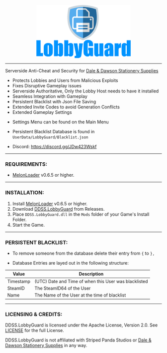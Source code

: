 
<p align="center">
  <a href="#"><img src="https://raw.githubusercontent.com/HerpDerpinstine/DDSS.LobbyGuard/main/Docs/Logo.png"></a>
</p>

---

Serverside Anti-Cheat and Security for [Dale & Dawson Stationery Supplies](https://store.steampowered.com/app/2920570/Dale__Dawson_Stationery_Supplies/)

- Protects Lobbies and Users from Malicious Exploits
- Fixes Disruptive Gameplay issues
- Serverside Authoritative, Only the Lobby Host needs to have it installed
- Seamless Integration with Gameplay
- Persistent Blacklist with Json File Saving
- Extended Invite Codes to avoid Generation Conflicts
- Extended Gameplay Settings

* Settings Menu can be found on the Main Menu
* Persistent Blacklist Database is found in ``UserData/LobbyGuard/Blacklist.json``

* Discord: https://discord.gg/JDw423Wskf

---

### REQUIREMENTS:

- [MelonLoader](https://github.com/LavaGang/MelonLoader/releases) v0.6.5 or higher.

---

### INSTALLATION:

1) Install [MelonLoader](https://github.com/LavaGang/MelonLoader/releases) v0.6.5 or higher.
4) Download [DDSS.LobbyGuard](https://github.com/HerpDerpinstine/DDSS.LobbyGuard/releases) from Releases.
5) Place ``DDSS.LobbyGuard.dll`` in the ``Mods`` folder of your Game's Install Folder.
6) Start the Game.

---

### PERSISTENT BLACKLIST:

- To remove someone from the database delete their entry from `{` to `},`

- Database Entries are layed out in the following structure:

| Value | Description |
| - | - |
| Timestamp | (UTC) Date and Time of when this User was blacklisted |
| SteamID | The SteamID64 of the User |
| Name | The Name of the User at the time of blacklist |

---

### LICENSING & CREDITS:

DDSS.LobbyGuard is licensed under the Apache License, Version 2.0. See [LICENSE](https://github.com/HerpDerpinstine/DDSS.LobbyGuard/blob/main/LICENSE.md) for the full License.

DDSS.LobbyGuard is not affiliated with Striped Panda Studios or [Dale & Dawson Stationery Supplies](https://store.steampowered.com/app/2920570/Dale__Dawson_Stationery_Supplies/) in any way.